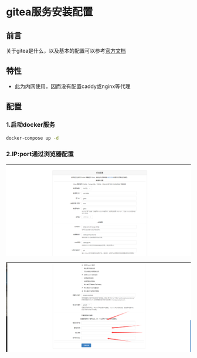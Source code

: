 # gitea服务安装配置

## 前言

关于gitea是什么，以及基本的配置可以参考[官方文档](https://docs.gitea.com/zh-cn/)

## 特性

- 此为内网使用，因而没有配置caddy或nginx等代理

## 配置

### 1.启动docker服务

```bash
docker-compose up -d
```

### 2.IP:port通过浏览器配置

![](./assets/install1.png)

![](./assets/install2.png)